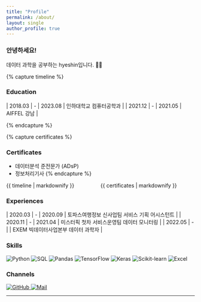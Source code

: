 ```yaml
---
title: "Profile"
permalink: /about/
layout: single
author_profile: true
---
```


### 안녕하세요!
데이터 과학을 공부하는 hyeshin입니다. 🙇‍♂️<br/>



<style type = "text/css">
  table {
    width: 100%;
    font-size: 1em;
  }
</style>

{% capture timeline %}
### Education

| 2018.03 | - | 2023.08 | 인하대학교 컴퓨터공학과 |
| 2021.12 | - | 2021.05 | AIFFEL 강남 |

{% endcapture %}

{% capture certificates %}
### Certificates
* 데이터분석 준전문가 (ADsP)
* 정보처리기사
{% endcapture %}

<div style = "display: flex;">
  <div style = "width: 50%; float: left;">{{ timeline | markdownify }}</div>
  <div style = "width: 50%; float: right;">{{ certificates | markdownify }}</div>
</div>


### Experiences

| 2020.03 | - | 2020.09 | 토파스여행정보 신사업팀 서비스 기획 어시스턴트 |
| 2020.11 | - | 2021.04 | 미스터픽 첫차 서비스운영팀 데이터 모니터링 |
| 2022.05 | - |         | EXEM 빅데이터사업본부 데이터 과학자 |

### Skills

<img alt="Python" src="https://img.shields.io/badge/Python-3776AB?style=for-the-badge&logo=Python&logoColor=white">
<img alt="SQL" src="https://img.shields.io/badge/MySQL-4479A1?style=for-the-badge&logo=MySQL&logoColor=white">
<img alt="Pandas" src="https://img.shields.io/badge/pandas-150458?style=for-the-badge&logo=pandas&logoColor=white">
<img alt="TensorFlow" src="https://img.shields.io/badge/TensorFlow-FF6F00?style=for-the-badge&logo=TensorFlow&logoColor=white">
<img alt="Keras" src="https://img.shields.io/badge/Keras-D00000?style=for-the-badge&logo=Keras&logoColor=white">
<img alt="Scikit-learn" src="https://img.shields.io/badge/sklearn-F7931E?style=for-the-badge&logo=scikit-learn&logoColor=white">
<img alt="Excel" src="https://img.shields.io/badge/Excel-217346?style=for-the-badge&logo=Microsoft Excel&logoColor=white">

### Channels
<a href="https://github.com/hyesinn">
  <img alt="GitHub" src="https://img.shields.io/badge/GitHub-181717?style=for-the-badge&logo=GitHub&logoColor=white">
</a>
<a href="mailto:zzangzzanghjs@gmail.com">
  <img alt="Mail" src="https://img.shields.io/badge/Gmail-EA4335?style=for-the-badge&logo=Gmail&logoColor=white">
</a>
<hr>





